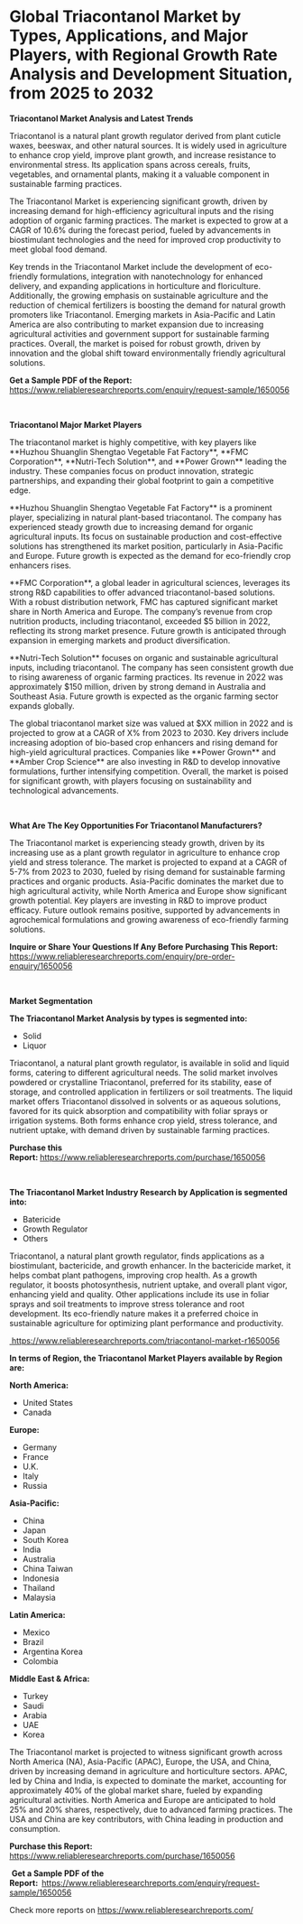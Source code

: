 <p><h1>Global Triacontanol Market by Types, Applications, and Major Players, with Regional Growth Rate Analysis and Development Situation, from 2025 to 2032</h1></p><p><strong>Triacontanol Market Analysis and Latest Trends</strong></p>
<p><p>Triacontanol is a natural plant growth regulator derived from plant cuticle waxes, beeswax, and other natural sources. It is widely used in agriculture to enhance crop yield, improve plant growth, and increase resistance to environmental stress. Its application spans across cereals, fruits, vegetables, and ornamental plants, making it a valuable component in sustainable farming practices.</p><p>The Triacontanol Market is experiencing significant growth, driven by increasing demand for high-efficiency agricultural inputs and the rising adoption of organic farming practices. The market is expected to grow at a CAGR of 10.6% during the forecast period, fueled by advancements in biostimulant technologies and the need for improved crop productivity to meet global food demand.</p><p>Key trends in the Triacontanol Market include the development of eco-friendly formulations, integration with nanotechnology for enhanced delivery, and expanding applications in horticulture and floriculture. Additionally, the growing emphasis on sustainable agriculture and the reduction of chemical fertilizers is boosting the demand for natural growth promoters like Triacontanol. Emerging markets in Asia-Pacific and Latin America are also contributing to market expansion due to increasing agricultural activities and government support for sustainable farming practices. Overall, the market is poised for robust growth, driven by innovation and the global shift toward environmentally friendly agricultural solutions.</p></p>
<p><strong>Get a Sample PDF of the Report:&nbsp;</strong> <a href="https://www.reliableresearchreports.com/enquiry/request-sample/1650056?utm_campaign=2182&utm_medium=2&utm_source=Github&utm_content=ia&utm_term=25012025&utm_id=triacontanol">https://www.reliableresearchreports.com/enquiry/request-sample/1650056</a></p>
<p>&nbsp;</p>
<p><strong>Triacontanol Major Market Players</strong></p>
<p><p>The triacontanol market is highly competitive, with key players like **Huzhou Shuanglin Shengtao Vegetable Fat Factory**, **FMC Corporation**, **Nutri-Tech Solution**, and **Power Grown** leading the industry. These companies focus on product innovation, strategic partnerships, and expanding their global footprint to gain a competitive edge.</p><p>**Huzhou Shuanglin Shengtao Vegetable Fat Factory** is a prominent player, specializing in natural plant-based triacontanol. The company has experienced steady growth due to increasing demand for organic agricultural inputs. Its focus on sustainable production and cost-effective solutions has strengthened its market position, particularly in Asia-Pacific and Europe. Future growth is expected as the demand for eco-friendly crop enhancers rises.</p><p>**FMC Corporation**, a global leader in agricultural sciences, leverages its strong R&D capabilities to offer advanced triacontanol-based solutions. With a robust distribution network, FMC has captured significant market share in North America and Europe. The company’s revenue from crop nutrition products, including triacontanol, exceeded $5 billion in 2022, reflecting its strong market presence. Future growth is anticipated through expansion in emerging markets and product diversification.</p><p>**Nutri-Tech Solution** focuses on organic and sustainable agricultural inputs, including triacontanol. The company has seen consistent growth due to rising awareness of organic farming practices. Its revenue in 2022 was approximately $150 million, driven by strong demand in Australia and Southeast Asia. Future growth is expected as the organic farming sector expands globally.</p><p>The global triacontanol market size was valued at $XX million in 2022 and is projected to grow at a CAGR of X% from 2023 to 2030. Key drivers include increasing adoption of bio-based crop enhancers and rising demand for high-yield agricultural practices. Companies like **Power Grown** and **Amber Crop Science** are also investing in R&D to develop innovative formulations, further intensifying competition. Overall, the market is poised for significant growth, with players focusing on sustainability and technological advancements.</p></p>
<p>&nbsp;</p>
<p><strong>What Are The Key Opportunities For Triacontanol Manufacturers?</strong></p>
<p><p>The Triacontanol market is experiencing steady growth, driven by its increasing use as a plant growth regulator in agriculture to enhance crop yield and stress tolerance. The market is projected to expand at a CAGR of 5-7% from 2023 to 2030, fueled by rising demand for sustainable farming practices and organic products. Asia-Pacific dominates the market due to high agricultural activity, while North America and Europe show significant growth potential. Key players are investing in R&D to improve product efficacy. Future outlook remains positive, supported by advancements in agrochemical formulations and growing awareness of eco-friendly farming solutions.</p></p>
<p><strong>Inquire or Share Your Questions If Any Before Purchasing This Report:</strong> <a href="https://www.reliableresearchreports.com/enquiry/pre-order-enquiry/1650056?utm_campaign=2182&utm_medium=2&utm_source=Github&utm_content=ia&utm_term=25012025&utm_id=triacontanol">https://www.reliableresearchreports.com/enquiry/pre-order-enquiry/1650056</a></p>
<p>&nbsp;</p>
<p><strong>Market Segmentation</strong></p>
<p><strong>The Triacontanol Market Analysis by types is segmented into:</strong></p>
<p><ul><li>Solid</li><li>Liquor</li></ul></p>
<p><p>Triacontanol, a natural plant growth regulator, is available in solid and liquid forms, catering to different agricultural needs. The solid market involves powdered or crystalline Triacontanol, preferred for its stability, ease of storage, and controlled application in fertilizers or soil treatments. The liquid market offers Triacontanol dissolved in solvents or as aqueous solutions, favored for its quick absorption and compatibility with foliar sprays or irrigation systems. Both forms enhance crop yield, stress tolerance, and nutrient uptake, with demand driven by sustainable farming practices.</p></p>
<p><strong>Purchase this Report:&nbsp;</strong><a href="https://www.reliableresearchreports.com/purchase/1650056?utm_campaign=2182&utm_medium=2&utm_source=Github&utm_content=ia&utm_term=25012025&utm_id=triacontanol">https://www.reliableresearchreports.com/purchase/1650056</a></p>
<p>&nbsp;</p>
<p><strong>The Triacontanol Market Industry Research by Application is segmented into:</strong></p>
<p><ul><li>Batericide</li><li>Growth Regulator</li><li>Others</li></ul></p>
<p><p>Triacontanol, a natural plant growth regulator, finds applications as a biostimulant, bactericide, and growth enhancer. In the bactericide market, it helps combat plant pathogens, improving crop health. As a growth regulator, it boosts photosynthesis, nutrient uptake, and overall plant vigor, enhancing yield and quality. Other applications include its use in foliar sprays and soil treatments to improve stress tolerance and root development. Its eco-friendly nature makes it a preferred choice in sustainable agriculture for optimizing plant performance and productivity.</p></p>
<p><a href="https://www.reliableresearchreports.com/triacontanol-market-r1650056?utm_campaign=2182&utm_medium=2&utm_source=Github&utm_content=ia&utm_term=25012025&utm_id=triacontanol">&nbsp;https://www.reliableresearchreports.com/triacontanol-market-r1650056</a></p>
<p><strong>In terms of Region, the Triacontanol Market Players available by Region are:</strong></p>
<p>
    <p> <strong> North America: </strong>
        <ul>
            <li>United States</li>
            <li>Canada</li>
        </ul>
        </p> 
    <p> <strong> Europe: </strong>
        <ul>
            <li>Germany</li>
            <li>France</li>
            <li>U.K.</li>
            <li>Italy</li>
            <li>Russia</li>
        </ul>
        </p> 
    <p> <strong> Asia-Pacific: </strong>
        <ul>
            <li>China</li>
            <li>Japan</li>
            <li>South Korea</li>
            <li>India</li>
            <li>Australia</li>
            <li>China Taiwan</li>
            <li>Indonesia</li>
            <li>Thailand</li>
            <li>Malaysia</li>
        </ul>
        </p> 
    <p> <strong> Latin America: </strong>
        <ul>
            <li>Mexico</li>
            <li>Brazil</li>
            <li>Argentina Korea</li>
            <li>Colombia</li>
        </ul>
        </p> 
    <p> <strong> Middle East & Africa: </strong>
        <ul>
            <li>Turkey</li>
            <li>Saudi</li>
            <li>Arabia</li>
            <li>UAE</li>
            <li>Korea</li>
        </ul>
    </p>
    </p>
<p><p>The Triacontanol market is projected to witness significant growth across North America (NA), Asia-Pacific (APAC), Europe, the USA, and China, driven by increasing demand in agriculture and horticulture sectors. APAC, led by China and India, is expected to dominate the market, accounting for approximately 40% of the global market share, fueled by expanding agricultural activities. North America and Europe are anticipated to hold 25% and 20% shares, respectively, due to advanced farming practices. The USA and China are key contributors, with China leading in production and consumption.</p></p>
<p><strong>Purchase this Report: </strong><a href="https://www.reliableresearchreports.com/purchase/1650056?utm_campaign=2182&utm_medium=2&utm_source=Github&utm_content=ia&utm_term=25012025&utm_id=triacontanol">https://www.reliableresearchreports.com/purchase/1650056</a></p>
<p>&nbsp;<strong>Get a Sample PDF of the Report:&nbsp;&nbsp;</strong><a href="https://www.reliableresearchreports.com/enquiry/request-sample/1650056?utm_campaign=2182&utm_medium=2&utm_source=Github&utm_content=ia&utm_term=25012025&utm_id=triacontanol">https://www.reliableresearchreports.com/enquiry/request-sample/1650056</a></p>
<p><strong></strong></p>
<p>Check more reports on <a href="https://www.reliableresearchreports.com/?utm_campaign=2182&utm_medium=2&utm_source=Github&utm_content=ia&utm_term=25012025&utm_id=triacontanol">https://www.reliableresearchreports.com/</a></p>